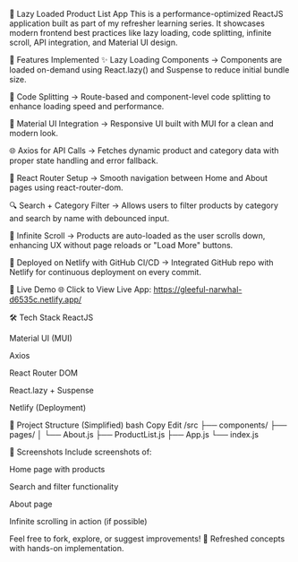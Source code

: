 🛒 Lazy Loaded Product List App
This is a performance-optimized ReactJS application built as part of my refresher learning series. It showcases modern frontend best practices like lazy loading, code splitting, infinite scroll, API integration, and Material UI design.

🧠 Features Implemented
✨ Lazy Loading Components
→ Components are loaded on-demand using React.lazy() and Suspense to reduce initial bundle size.

🧩 Code Splitting
→ Route-based and component-level code splitting to enhance loading speed and performance.

🎨 Material UI Integration
→ Responsive UI built with MUI for a clean and modern look.

🌐 Axios for API Calls
→ Fetches dynamic product and category data with proper state handling and error fallback.

🧭 React Router Setup
→ Smooth navigation between Home and About pages using react-router-dom.

🔍 Search + Category Filter
→ Allows users to filter products by category and search by name with debounced input.

📜 Infinite Scroll
→ Products are auto-loaded as the user scrolls down, enhancing UX without page reloads or "Load More" buttons.

🚀 Deployed on Netlify with GitHub CI/CD
→ Integrated GitHub repo with Netlify for continuous deployment on every commit.

🔗 Live Demo
🌐 Click to View Live App: https://gleeful-narwhal-d6535c.netlify.app/

🛠️ Tech Stack
ReactJS

Material UI (MUI)

Axios

React Router DOM

React.lazy + Suspense

Netlify (Deployment)

📂 Project Structure (Simplified)
bash
Copy
Edit
/src
  ├── components/
  ├── pages/
  │   └── About.js
  ├── ProductList.js
  ├── App.js
  └── index.js

📸 Screenshots
Include screenshots of:

Home page with products

Search and filter functionality

About page

Infinite scrolling in action (if possible)

Feel free to fork, explore, or suggest improvements!
🔄 Refreshed concepts with hands-on implementation.
